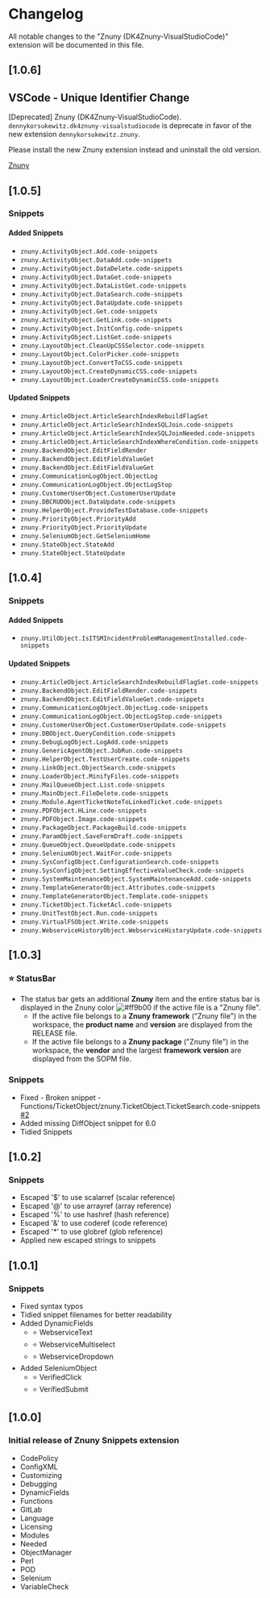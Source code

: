 # Changelog

All notable changes to the "Znuny (DK4Znuny-VisualStudioCode)" extension will be documented in this file.

## [1.0.6]

## VSCode - Unique Identifier Change

[Deprecated] Znuny (DK4Znuny-VisualStudioCode).
`dennykorsukewitz.dk4znuny-visualstudiocode` is deprecate in favor of the new extension `dennykorsukewitz.znuny`.

Please install the new Znuny extension instead and uninstall the old version.

[Znuny](https://marketplace.visualstudio.com/items?itemName=dennykorsukewitz.znuny)

## [1.0.5]

### Snippets

#### Added Snippets

- `znuny.ActivityObject.Add.code-snippets`
- `znuny.ActivityObject.DataAdd.code-snippets`
- `znuny.ActivityObject.DataDelete.code-snippets`
- `znuny.ActivityObject.DataGet.code-snippets`
- `znuny.ActivityObject.DataListGet.code-snippets`
- `znuny.ActivityObject.DataSearch.code-snippets`
- `znuny.ActivityObject.DataUpdate.code-snippets`
- `znuny.ActivityObject.Get.code-snippets`
- `znuny.ActivityObject.GetLink.code-snippets`
- `znuny.ActivityObject.InitConfig.code-snippets`
- `znuny.ActivityObject.ListGet.code-snippets`
- `znuny.LayoutObject.CleanUpCSSSelector.code-snippets`
- `znuny.LayoutObject.ColorPicker.code-snippets`
- `znuny.LayoutObject.ConvertToCSS.code-snippets`
- `znuny.LayoutObject.CreateDynamicCSS.code-snippets`
- `znuny.LayoutObject.LoaderCreateDynamicCSS.code-snippets`

#### Updated Snippets

- `znuny.ArticleObject.ArticleSearchIndexRebuildFlagSet`
- `znuny.ArticleObject.ArticleSearchIndexSQLJoin.code-snippets`
- `znuny.ArticleObject.ArticleSearchIndexSQLJoinNeeded.code-snippets`
- `znuny.ArticleObject.ArticleSearchIndexWhereCondition.code-snippets`
- `znuny.BackendObject.EditFieldRender`
- `znuny.BackendObject.EditFieldValueGet`
- `znuny.BackendObject.EditFieldValueGet`
- `znuny.CommunicationLogObject.ObjectLog`
- `znuny.CommunicationLogObject.ObjectLogStop`
- `znuny.CustomerUserObject.CustomerUserUpdate`
- `znuny.DBCRUDObject.DataUpdate.code-snippets`
- `znuny.HelperObject.ProvideTestDatabase.code-snippets`
- `znuny.PriorityObject.PriorityAdd`
- `znuny.PriorityObject.PriorityUpdate`
- `znuny.SeleniumObject.GetSeleniumHome`
- `znuny.StateObject.StateAdd`
- `znuny.StateObject.StateUpdate`

## [1.0.4]

### Snippets

#### Added Snippets

- `znuny.UtilObject.IsITSMIncidentProblemManagementInstalled.code-snippets`

#### Updated Snippets

- `znuny.ArticleObject.ArticleSearchIndexRebuildFlagSet.code-snippets`
- `znuny.BackendObject.EditFieldRender.code-snippets`
- `znuny.BackendObject.EditFieldValueGet.code-snippets`
- `znuny.CommunicationLogObject.ObjectLog.code-snippets`
- `znuny.CommunicationLogObject.ObjectLogStop.code-snippets`
- `znuny.CustomerUserObject.CustomerUserUpdate.code-snippets`
- `znuny.DBObject.QueryCondition.code-snippets`
- `znuny.DebugLogObject.LogAdd.code-snippets`
- `znuny.GenericAgentObject.JobRun.code-snippets`
- `znuny.HelperObject.TestUserCreate.code-snippets`
- `znuny.LinkObject.ObjectSearch.code-snippets`
- `znuny.LoaderObject.MinifyFiles.code-snippets`
- `znuny.MailQueueObject.List.code-snippets`
- `znuny.MainObject.FileDelete.code-snippets`
- `znuny.Module.AgentTicketNoteToLinkedTicket.code-snippets`
- `znuny.PDFObject.HLine.code-snippets`
- `znuny.PDFObject.Image.code-snippets`
- `znuny.PackageObject.PackageBuild.code-snippets`
- `znuny.ParamObject.SaveFormDraft.code-snippets`
- `znuny.QueueObject.QueueUpdate.code-snippets`
- `znuny.SeleniumObject.WaitFor.code-snippets`
- `znuny.SysConfigObject.ConfigurationSearch.code-snippets`
- `znuny.SysConfigObject.SettingEffectiveValueCheck.code-snippets`
- `znuny.SystemMaintenanceObject.SystemMaintenanceAdd.code-snippets`
- `znuny.TemplateGeneratorObject.Attributes.code-snippets`
- `znuny.TemplateGeneratorObject.Template.code-snippets`
- `znuny.TicketObject.TicketAcl.code-snippets`
- `znuny.UnitTestObject.Run.code-snippets`
- `znuny.VirtualFSObject.Write.code-snippets`
- `znuny.WebserviceHistoryObject.WebserviceHistoryUpdate.code-snippets`

## [1.0.3]

### ⭐ StatusBar

- The status bar gets an additional **Znuny** item and the entire status bar is displayed in the Znuny color ![#ff9b00](https://placehold.co/15x15/ff9b00/ff9b00.png) if the active file is a "Znuny file".
  - If the active file belongs to a **Znuny framework** ("Znuny file") in the workspace, the **product name** and **version** are displayed from the RELEASE file.
  - If the active file belongs to a **Znuny package** ("Znuny file") in the workspace, the **vendor** and the largest **framework version** are displayed from the SOPM file.

### Snippets

- Fixed - Broken snippet - Functions/TicketObject/znuny.TicketObject.TicketSearch.code-snippets [#2](https://github.com/dennykorsukewitz/DK4Znuny-VisualStudioCode/issues/2)
- Added missing DiffObject snippet for 6.0
- Tidied Snippets

## [1.0.2]

### Snippets

- Escaped '\$' to use scalarref (scalar reference)
- Escaped '\@' to use arrayref (array reference)
- Escaped '\%' to use hashref (hash reference)
- Escaped '\&' to use coderef (code reference)
- Escaped '\*' to use globref (glob reference)
- Applied new escaped strings to snippets

## [1.0.1]

### Snippets

- Fixed syntax typos
- Tidied snippet filenames for better readability
- Added DynamicFields
  - ⭐ WebserviceText
  - ⭐ WebserviceMultiselect
  - ⭐ WebserviceDropdown
- Added SeleniumObject
  - ⭐ VerifiedClick
  - ⭐ VerifiedSubmit

## [1.0.0]

### Initial release of Znuny Snippets extension

- CodePolicy
- ConfigXML
- Customizing
- Debugging
- DynamicFields
- Functions
- GitLab
- Language
- Licensing
- Modules
- Needed
- ObjectManager
- Perl
- POD
- Selenium
- VariableCheck
